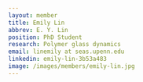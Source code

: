 ```yaml
---
layout: member
title: Emily Lin
abbrev: E. Y. Lin
position: PhD Student
research: Polymer glass dynamics
email: linemily at seas.upenn.edu
linkedin: emily-lin-3b53a483
image: /images/members/emily-lin.jpg
---
```

